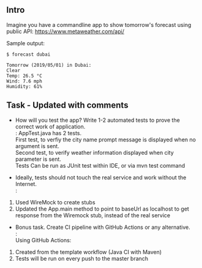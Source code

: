 ## Intro 
Imagine you have a commandline app to show tomorrow's forecast using public API: https://www.metaweather.com/api/

Sample output:
```
$ forecast dubai

Tomorrow (2019/05/01) in Dubai:
Clear
Temp: 26.5 °C
Wind: 7.6 mph
Humidity: 61%
```

## Task - Updated with comments
* How will you test the app? Write 1-2 automated tests to prove the correct work of application.  
<MP>  : AppTest.java has 2 tests.  
First test, to verfiy the city name prompt message is displayed when no argument is sent.  
Second test, to verify weather information displayed when city parameter is sent.  
Tests Can be run as JUnit test within IDE, or via mvn test command

* Ideally, tests should not touch the real service and work without the Internet.  
<MP>: 
1) Used WireMock to create stubs
2) Updated the App.main method to point to baseUrl as localhost to get response from the Wiremock stub, instead of the real service  
  

* Bonus task. Create CI pipeline with GitHub Actions or any alternative.  
<MP>:  
Using GitHub Actions:
1) Created from the template workflow (Java CI with Maven)
2) Tests will be run on every push to the master branch
